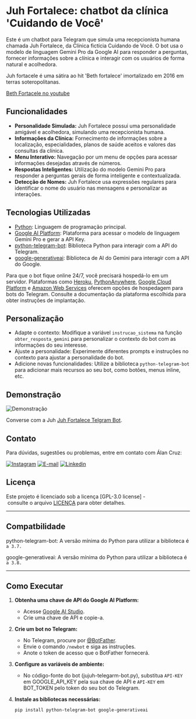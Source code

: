 # Juh Fortalece: chatbot da clínica 'Cuidando de Você'

Este é um chatbot para Telegram que simula uma recepcionista humana chamada Juh Fortalece, da Clínica fictícia Cuidando de Você. O bot usa o modelo de linguagem Gemini Pro da Google AI para responder a perguntas, fornecer informações sobre a clínica e interagir com os usuários de forma natural e acolhedora. 

Juh fortacele é uma sátira ao hit 'Beth fortalece' imortalizado em 2016 em terras soteropolitanas.

[Beth Fortacele no youtube](https://www.youtube.com/watch?v=sPK7JUE68dU)

## Funcionalidades

- **Personalidade Simulada:** Juh Fortalece possui uma personalidade amigável e acolhedora, simulando uma recepcionista humana.
- **Informações da Clínica:** Fornecimento de informações sobre a localização, especialidades, planos de saúde aceitos e valores das consultas da clínica.
- **Menu Interativo:** Navegação por um menu de opções para acessar informações desejadas através de números.
- **Respostas Inteligentes:** Utilização do modelo Gemini Pro para responder a perguntas gerais de forma inteligente e contextualizada.
- **Detecção de Nomes:** Juh Fortalece usa expressões regulares para identificar o nome do usuário nas mensagens e personalizar as interações.

## Tecnologias Utilizadas

- [Python](https://cloud.google.com/ai-platform/): Linguagem de programação principal.
- [Google AI Platform](https://aistudio.google.com/app/): Plataforma para acessar o modelo de linguagem Gemini Pro e gerar a API Key.
- [python-telegram-bot](https://github.com/python-telegram-bot/python-telegram-bot): Biblioteca Python para interagir com a API do Telegram.
- [google-generativeai](https://pypi.org/project/google-generativeai/): Biblioteca de AI do Gemini para interagir com a API do Google.


Para que o bot fique online 24/7, você precisará hospedá-lo em um servidor. Plataformas como [Heroku](https://www.heroku.com/), [PythonAnywhere](https://www.pythonanywhere.com/), [Google Cloud Platform](https://cloud.google.com/) e [Amazon Web Services](https://aws.amazon.com/) oferecem opções de hospedagem para bots do Telegram. Consulte a documentação da plataforma escolhida para obter instruções de implantação.

Personalização
--------------

-   Adapte o contexto: Modifique a variável `instrucao_sistema` na função `obter_resposta_gemini` para personalizar o contexto do bot com as informações do seu interesse.
-   Ajuste a personalidade: Experimente diferentes prompts e instruções no contexto para ajustar a personalidade do bot.
-   Adicione novas funcionalidades: Utilize a biblioteca `python-telegram-bot` para adicionar mais recursos ao seu bot, como botões, menus inline, etc.

Demonstração
------------

![Demonstração](https://github.com/alanmugiwara/alanmugiwara.github.io/blob/main/img/juh.gif?raw=true)

Converse com a Juh [Juh Fortalece Telgram Bot](https://t.me/juh_fortalece_bot).

Contato
-------

Para dúvidas, sugestões ou problemas, entre em contato com Álan Cruz:

<div>
<a href="https://instagram.com/alanmugiwaras" target="_blank"><img loading="lazy" src="https://img.shields.io/badge/-Instagram-%23E4405F?style=for-the-badge&logo=instagram&logoColor=white" alt="Instagram"></a>
<a href="mailto:alanufrb@gmail.com"><img loading="lazy" src="https://img.shields.io/badge/Gmail-D14836?style=for-the-badge&logo=gmail&logoColor=white" alt="E-mail"></a>
<a href="https://linkedin.com/in/alansilvadacruz" target="_blank"><img loading="lazy" src="https://img.shields.io/badge/-LinkedIn-%230077B5?style=for-the-badge&logo=linkedin&logoColor=white" alt="Linkedin"></a>
</div>

Licença
-------

Este projeto é licenciado sob a licença [GPL-3.0 license] - consulte o arquivo [LICENÇA](https://github.com/alanmugiwara/juh_bot?tab=GPL-3.0-1-ov-file) para obter detalhes.
* * * * *

Compatbilidade
-------

python-telegram-bot: A versão mínima do Python para utilizar a biblioteca é `a 3.7.`

google-generativeai: A versão mínima do Python para utilizar a biblioteca é `a 3.8.`
* * * * *


## Como Executar

1. **Obtenha uma chave de API do Google AI Platform:**
   - Acesse [Google AI Studio](https://aistudio.google.com/app/).
   - Crie uma chave de API e copie-a.

2. **Crie um bot no Telegram:**
   - No Telegram, procure por [@BotFather](https://t.me/BotFather).
   - Envie o comando `/newbot` e siga as instruções.
   - Anote o token de acesso que o BotFather fornecerá.

3. **Configure as variáveis de ambiente:**
   - No código-fonte do bot (jujuh-telegarm-bot.py), substitua `API-KEY` em GOOGLE_API_KEY pela sua chave de API e `API-KEY` em BOT_TOKEN pelo token do seu bot do Telegram.

4. **Instale as bibliotecas necessárias:**
   ```bash
   pip install python-telegram-bot google-generativeai
